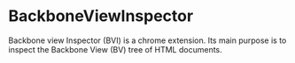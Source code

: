 # BackboneViewInspector
Backbone view Inspector (BVI) is a chrome extension. Its main purpose is to inspect the Backbone View (BV) tree of HTML documents.
